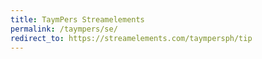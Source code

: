 ```yaml
---
title: TaymPers Streamelements
permalink: /taympers/se/
redirect_to: https://streamelements.com/taympersph/tip
---
```

